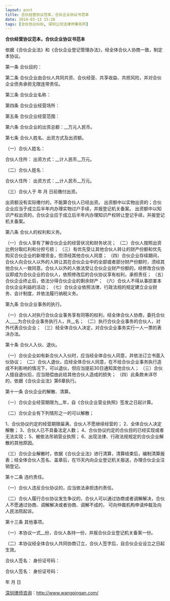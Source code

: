 ```yaml
---
layout: post
title: 合伙经营协议范本，合伙企业协议书范本
date: 2014-03-13 15:28
tags: [合伙协议纠纷, 深圳公司法律师事务所]
---
```

<strong>合伙经营协议范本，合伙企业协议书范本</strong>

依据《合伙企业法》和《合伙企业登记管理办法》，经全体合伙人协商一致，制定本协议。

第一条 合伙目的：

第二条 合伙企业由合伙人共同共资、合伙经营、共享收益、共担风险，并对合伙企业债务承担无限连带责任。

第三条 合伙企业名称：

第四条 合伙企业经营场所：

第五条 合伙企业经营范围：

第六条 合伙企业的出资总额：__万元人民币。

第七条 合伙人姓名、出资方式及出资额。

（一）合伙人姓名：

合伙人住所：
出资方式：__计人民币__万元。

（二）合伙人姓名：

合伙人住所：
出资方式：__计人民币__万元。

（三）合伙人于 年 月 日前缴付出资。

出资额没有实际缴付的，不能算合伙人已经出资。
出资额中以实物出资的；合伙企业应当于成立后半年内办理实物过户手续，并报登记机关备案。
出资额中以知识产权出资的，合伙企业应于成立后半年内办理知识产权转让登记手续，并报登记机关备案。

第八条 合伙人的权利和义务。

（一）合伙人享有了解合伙企业的经营状况和财务状况；
（二）合伙人按照出资比例分取红利和分担亏损；
（三）有优先受让其他合伙人转让的财产份额和优先购买合伙企业的新增资金，但须经其他合伙人同意；
（四）合伙企业存续期间，合伙人向合伙人以外的人转让其在合伙企业中的全部或者部分财产份额时，须经其他合伙人一致同意。合伙人以外的人依法受让合伙企业财产份额的，经修改合伙协议即成为合伙企业的合伙人，依照修改后的合伙协议享有权利，承担责任；
（五）合伙企业终止后，依法分得合伙企业的剩余财产；
（六）合伙人不得从事损害本合伙企业利益的活动；
（七）合伙企业依照法律、行政法规的规定建立企业财务、会计制度，并依法履行纳税义务。

第九条 合伙企业事务的执行。

（一）合伙人对执行合伙企业事务享有同等的权利，经全体合伙人协商，委托合伙人____为合伙企业事务执行人，共__名；
（二）执行合伙企业事务的合伙人，对外代表合伙企业；
（三）经全体合伙人决定，对合伙企业事务实行一人一票的表决办法。

第十条 合伙人入伙、退伙。

（一）合伙企业如有新合伙人入伙时，应当经全体合伙人同意，并依法订立书面入伙协议；
（二）合伙人退伙，应经全体合伙人同意，在不给合伙企业事务执行造成不利影响的情况下，可以退伙，但应当提前30日通知其他合伙人；
（三）合伙人擅自退伙后，应当赔偿由此给其他合伙人造成的损失；
（四）此条款未详尽的，依据《合伙企业法》第6章执行。

第十一条 合伙企业的解散、清算。

（一）合伙企业经营期限为__年，自《合伙企业营业执照》签发之日起计算。

（二）合伙企业有下列情形之一的可以解散；

1、合伙协议约定的经营期限届满，合伙人不愿继续经营的；
2、全体合伙人决定解散；
3、合伙人已不具备法定人数；
4、合伙协议约定的合伙目的已经实现或者无法实现；
5、被依法吊销营业执照；
6、出现法律、行政法规规定的合伙企业解散的其他原因。

（三）合伙企业解散时，依据《合伙企业法》进行清算，清算结束后，编制清算报表；经全体合伙人签名、盖章后，在15天内向企业登记机关报送，办理合伙企业注销登记。

第十二条 违约责任。

（一）合伙人违反合伙协议的，应当依法承担违约责任。

（二）合伙人履行合伙协议发生争议的，合伙人可以通过协商或者调解解决，合伙人不愿通过协商、调解解决或者协商、调解不成的， 可向仲裁机构申请仲裁及向人民法院起诉。

第十三条 其他事项。

（一）本协议一式__份，合伙人各持一份，并报合伙企业登记机关备案一份。

（二）本协议经全体合伙人共同协商订立，合伙人签字后，自合伙企业设立之日起生效。

合伙人签名： 身份证号码：

合伙人签名： 身份证号码：

年 月 日



<a href="http://www.wangpingan.com/">深圳律师咨询</a>：<a href="http://www.wangpingan.com/">http://www.wangpingan.com/</a>

